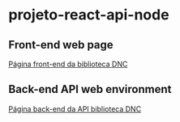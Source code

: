 # projeto-react-api-node

## Front-end web page
[Página front-end da biblioteca DNC](https://bookstore-dnc-api-front.vercel.app)

## Back-end API web environment
[Página back-end da API biblioteca DNC](https://bookstore-dnc-api.vercel.app)
